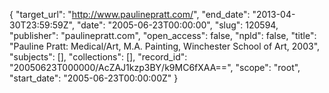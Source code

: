 {
  "target_url": "http://www.paulinepratt.com/", 
  "end_date": "2013-04-30T23:59:59Z", 
  "date": "2005-06-23T00:00:00", 
  "slug": 120594, 
  "publisher": "paulinepratt.com", 
  "open_access": false, 
  "npld": false, 
  "title": "Pauline Pratt: Medical/Art, M.A. Painting, Winchester School of Art, 2003", 
  "subjects": [], 
  "collections": [], 
  "record_id": "20050623T000000/AcZAJ1kzp3BY/k9MC6fXAA==", 
  "scope": "root", 
  "start_date": "2005-06-23T00:00:00Z"
}

